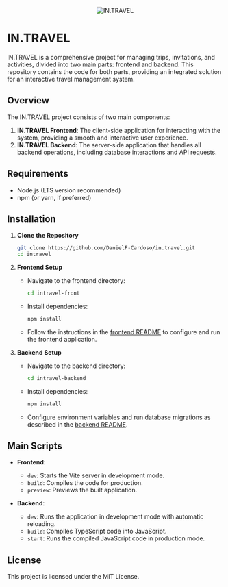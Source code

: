 <p align="center">
  <img src="https://i.imgur.com/t1MCuVT.png" alt="IN.TRAVEL">
</p>

# IN.TRAVEL

IN.TRAVEL is a comprehensive project for managing trips, invitations, and activities, divided into two main parts: frontend and backend. This repository contains the code for both parts, providing an integrated solution for an interactive travel management system.

## Overview

The IN.TRAVEL project consists of two main components:

1. **IN.TRAVEL Frontend**: The client-side application for interacting with the system, providing a smooth and interactive user experience.
2. **IN.TRAVEL Backend**: The server-side application that handles all backend operations, including database interactions and API requests.

## Requirements

- Node.js (LTS version recommended)
- npm (or yarn, if preferred)

## Installation

1. **Clone the Repository**

    ```sh
    git clone https://github.com/DanielF-Cardoso/in.travel.git
    cd intravel
    ```

2. **Frontend Setup**

    - Navigate to the frontend directory:
      ```sh
      cd intravel-front
      ```
    - Install dependencies:
      ```sh
      npm install
      ```
    - Follow the instructions in the [frontend README](intravel-front/README.md) to configure and run the frontend application.

3. **Backend Setup**

    - Navigate to the backend directory:
      ```sh
      cd intravel-backend
      ```
    - Install dependencies:
      ```sh
      npm install
      ```
    - Configure environment variables and run database migrations as described in the [backend README](intravel-backend/README.md).

## Main Scripts

- **Frontend**:
  - `dev`: Starts the Vite server in development mode.
  - `build`: Compiles the code for production.
  - `preview`: Previews the built application.

- **Backend**:
  - `dev`: Runs the application in development mode with automatic reloading.
  - `build`: Compiles TypeScript code into JavaScript.
  - `start`: Runs the compiled JavaScript code in production mode.

## License

This project is licensed under the MIT License.
